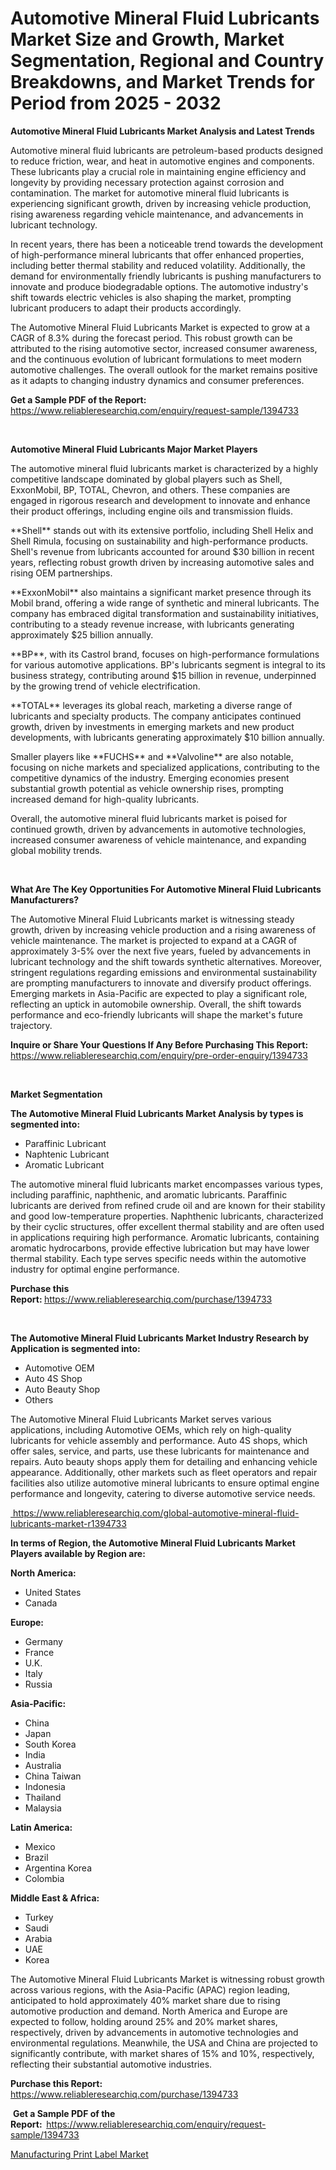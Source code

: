 <p><h1>Automotive Mineral Fluid Lubricants Market Size and Growth, Market Segmentation, Regional and Country Breakdowns, and Market Trends for Period from 2025 -  2032</h1></p><p><strong>Automotive Mineral Fluid Lubricants Market Analysis and Latest Trends</strong></p>
<p><p>Automotive mineral fluid lubricants are petroleum-based products designed to reduce friction, wear, and heat in automotive engines and components. These lubricants play a crucial role in maintaining engine efficiency and longevity by providing necessary protection against corrosion and contamination. The market for automotive mineral fluid lubricants is experiencing significant growth, driven by increasing vehicle production, rising awareness regarding vehicle maintenance, and advancements in lubricant technology.</p><p>In recent years, there has been a noticeable trend towards the development of high-performance mineral lubricants that offer enhanced properties, including better thermal stability and reduced volatility. Additionally, the demand for environmentally friendly lubricants is pushing manufacturers to innovate and produce biodegradable options. The automotive industry's shift towards electric vehicles is also shaping the market, prompting lubricant producers to adapt their products accordingly.</p><p>The Automotive Mineral Fluid Lubricants Market is expected to grow at a CAGR of 8.3% during the forecast period. This robust growth can be attributed to the rising automotive sector, increased consumer awareness, and the continuous evolution of lubricant formulations to meet modern automotive challenges. The overall outlook for the market remains positive as it adapts to changing industry dynamics and consumer preferences.</p></p>
<p><strong>Get a Sample PDF of the Report:&nbsp;</strong> <a href="https://www.reliableresearchiq.com/enquiry/request-sample/1394733?utm_campaign=3441&utm_medium=2&utm_source=Github&utm_content=ia&utm_term=22032025&utm_id=automotive-mineral-fluid-lubricants">https://www.reliableresearchiq.com/enquiry/request-sample/1394733</a></p>
<p>&nbsp;</p>
<p><strong>Automotive Mineral Fluid Lubricants Major Market Players</strong></p>
<p><p>The automotive mineral fluid lubricants market is characterized by a highly competitive landscape dominated by global players such as Shell, ExxonMobil, BP, TOTAL, Chevron, and others. These companies are engaged in rigorous research and development to innovate and enhance their product offerings, including engine oils and transmission fluids.</p><p>**Shell** stands out with its extensive portfolio, including Shell Helix and Shell Rimula, focusing on sustainability and high-performance products. Shell's revenue from lubricants accounted for around $30 billion in recent years, reflecting robust growth driven by increasing automotive sales and rising OEM partnerships.</p><p>**ExxonMobil** also maintains a significant market presence through its Mobil brand, offering a wide range of synthetic and mineral lubricants. The company has embraced digital transformation and sustainability initiatives, contributing to a steady revenue increase, with lubricants generating approximately $25 billion annually.</p><p>**BP**, with its Castrol brand, focuses on high-performance formulations for various automotive applications. BP's lubricants segment is integral to its business strategy, contributing around $15 billion in revenue, underpinned by the growing trend of vehicle electrification.</p><p>**TOTAL** leverages its global reach, marketing a diverse range of lubricants and specialty products. The company anticipates continued growth, driven by investments in emerging markets and new product developments, with lubricants generating approximately $10 billion annually.</p><p>Smaller players like **FUCHS** and **Valvoline** are also notable, focusing on niche markets and specialized applications, contributing to the competitive dynamics of the industry. Emerging economies present substantial growth potential as vehicle ownership rises, prompting increased demand for high-quality lubricants.</p><p>Overall, the automotive mineral fluid lubricants market is poised for continued growth, driven by advancements in automotive technologies, increased consumer awareness of vehicle maintenance, and expanding global mobility trends.</p></p>
<p>&nbsp;</p>
<p><strong>What Are The Key Opportunities For Automotive Mineral Fluid Lubricants Manufacturers?</strong></p>
<p><p>The Automotive Mineral Fluid Lubricants market is witnessing steady growth, driven by increasing vehicle production and a rising awareness of vehicle maintenance. The market is projected to expand at a CAGR of approximately 3-5% over the next five years, fueled by advancements in lubricant technology and the shift towards synthetic alternatives. Moreover, stringent regulations regarding emissions and environmental sustainability are prompting manufacturers to innovate and diversify product offerings. Emerging markets in Asia-Pacific are expected to play a significant role, reflecting an uptick in automobile ownership. Overall, the shift towards performance and eco-friendly lubricants will shape the market's future trajectory.</p></p>
<p><strong>Inquire or Share Your Questions If Any Before Purchasing This Report:</strong> <a href="https://www.reliableresearchiq.com/enquiry/pre-order-enquiry/1394733?utm_campaign=3441&utm_medium=2&utm_source=Github&utm_content=ia&utm_term=22032025&utm_id=automotive-mineral-fluid-lubricants">https://www.reliableresearchiq.com/enquiry/pre-order-enquiry/1394733</a></p>
<p>&nbsp;</p>
<p><strong>Market Segmentation</strong></p>
<p><strong>The Automotive Mineral Fluid Lubricants Market Analysis by types is segmented into:</strong></p>
<p><ul><li>Paraffinic Lubricant</li><li>Naphtenic Lubricant</li><li>Aromatic Lubricant</li></ul></p>
<p><p>The automotive mineral fluid lubricants market encompasses various types, including paraffinic, naphthenic, and aromatic lubricants. Paraffinic lubricants are derived from refined crude oil and are known for their stability and good low-temperature properties. Naphthenic lubricants, characterized by their cyclic structures, offer excellent thermal stability and are often used in applications requiring high performance. Aromatic lubricants, containing aromatic hydrocarbons, provide effective lubrication but may have lower thermal stability. Each type serves specific needs within the automotive industry for optimal engine performance.</p></p>
<p><strong>Purchase this Report:&nbsp;</strong><a href="https://www.reliableresearchiq.com/purchase/1394733?utm_campaign=3441&utm_medium=2&utm_source=Github&utm_content=ia&utm_term=22032025&utm_id=automotive-mineral-fluid-lubricants">https://www.reliableresearchiq.com/purchase/1394733</a></p>
<p>&nbsp;</p>
<p><strong>The Automotive Mineral Fluid Lubricants Market Industry Research by Application is segmented into:</strong></p>
<p><ul><li>Automotive OEM</li><li>Auto 4S Shop</li><li>Auto Beauty Shop</li><li>Others</li></ul></p>
<p><p>The Automotive Mineral Fluid Lubricants Market serves various applications, including Automotive OEMs, which rely on high-quality lubricants for vehicle assembly and performance. Auto 4S shops, which offer sales, service, and parts, use these lubricants for maintenance and repairs. Auto beauty shops apply them for detailing and enhancing vehicle appearance. Additionally, other markets such as fleet operators and repair facilities also utilize automotive mineral lubricants to ensure optimal engine performance and longevity, catering to diverse automotive service needs.</p></p>
<p><a href="https://www.reliableresearchiq.com/global-automotive-mineral-fluid-lubricants-market-r1394733?utm_campaign=3441&utm_medium=2&utm_source=Github&utm_content=ia&utm_term=22032025&utm_id=automotive-mineral-fluid-lubricants">&nbsp;https://www.reliableresearchiq.com/global-automotive-mineral-fluid-lubricants-market-r1394733</a></p>
<p><strong>In terms of Region, the Automotive Mineral Fluid Lubricants Market Players available by Region are:</strong></p>
<p>
    <p> <strong> North America: </strong>
        <ul>
            <li>United States</li>
            <li>Canada</li>
        </ul>
        </p> 
    <p> <strong> Europe: </strong>
        <ul>
            <li>Germany</li>
            <li>France</li>
            <li>U.K.</li>
            <li>Italy</li>
            <li>Russia</li>
        </ul>
        </p> 
    <p> <strong> Asia-Pacific: </strong>
        <ul>
            <li>China</li>
            <li>Japan</li>
            <li>South Korea</li>
            <li>India</li>
            <li>Australia</li>
            <li>China Taiwan</li>
            <li>Indonesia</li>
            <li>Thailand</li>
            <li>Malaysia</li>
        </ul>
        </p> 
    <p> <strong> Latin America: </strong>
        <ul>
            <li>Mexico</li>
            <li>Brazil</li>
            <li>Argentina Korea</li>
            <li>Colombia</li>
        </ul>
        </p> 
    <p> <strong> Middle East & Africa: </strong>
        <ul>
            <li>Turkey</li>
            <li>Saudi</li>
            <li>Arabia</li>
            <li>UAE</li>
            <li>Korea</li>
        </ul>
    </p>
    </p>
<p><p>The Automotive Mineral Fluid Lubricants Market is witnessing robust growth across various regions, with the Asia-Pacific (APAC) region leading, anticipated to hold approximately 40% market share due to rising automotive production and demand. North America and Europe are expected to follow, holding around 25% and 20% market shares, respectively, driven by advancements in automotive technologies and environmental regulations. Meanwhile, the USA and China are projected to significantly contribute, with market shares of 15% and 10%, respectively, reflecting their substantial automotive industries.</p></p>
<p><strong>Purchase this Report: </strong><a href="https://www.reliableresearchiq.com/purchase/1394733?utm_campaign=3441&utm_medium=2&utm_source=Github&utm_content=ia&utm_term=22032025&utm_id=automotive-mineral-fluid-lubricants">https://www.reliableresearchiq.com/purchase/1394733</a></p>
<p>&nbsp;<strong>Get a Sample PDF of the Report:&nbsp;&nbsp;</strong><a href="https://www.reliableresearchiq.com/enquiry/request-sample/1394733?utm_campaign=3441&utm_medium=2&utm_source=Github&utm_content=ia&utm_term=22032025&utm_id=automotive-mineral-fluid-lubricants">https://www.reliableresearchiq.com/enquiry/request-sample/1394733</a></p>
<p><strong></strong></p>
<p><p><a href="https://github.com/braisykhwezi/Market-Research-Report-List-1/blob/main/manufacturing-print-label-market.md?utm_campaign=3441&utm_medium=2&utm_source=Github&utm_content=ia&utm_term=22032025&utm_id=automotive-mineral-fluid-lubricants">Manufacturing Print Label Market</a></p></p>